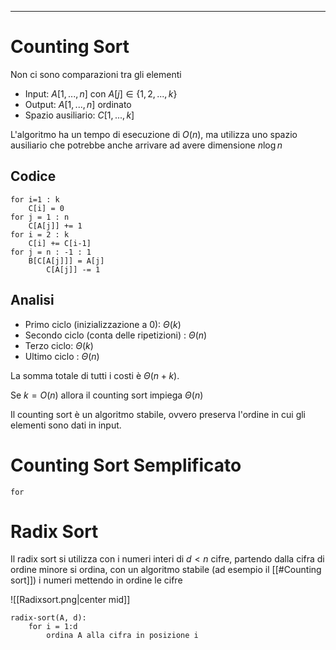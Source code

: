 ----

# Counting Sort

Non ci sono comparazioni tra gli elementi

- Input: $A[1,...,n]$ con $A[j] \in \{1,2,...,k\}$
- Output: $A[1,...,n]$ ordinato
- Spazio ausiliario: $C[1,...,k]$

L'algoritmo ha un tempo di esecuzione di $O(n)$, ma utilizza uno spazio ausiliario che potrebbe anche arrivare ad avere dimensione $n \log n$

## Codice

	for i=1 : k
		C[i] = 0
	for j = 1 : n
		C[A[j]] += 1
	for i = 2 : k
		C[i] += C[i-1]
	for j = n : -1 : 1
		B[C[A[j]]] = A[j]
			C[A[j]] -= 1

## Analisi

- Primo ciclo (inizializzazione a 0): $\Theta (k)$
- Secondo ciclo (conta delle ripetizioni) : $\Theta(n)$
- Terzo ciclo: $\Theta (k)$
- Ultimo ciclo : $\Theta (n)$

La somma totale di tutti i costi è $\Theta(n+k)$.

Se $k=O(n)$ allora il counting sort impiega $\Theta(n)$

Il counting sort è un algoritmo stabile, ovvero preserva l'ordine in cui gli elementi sono dati in input.

# Counting Sort Semplificato

	for

# Radix Sort

Il radix sort si utilizza con i numeri interi di $d<n$ cifre, partendo dalla cifra di ordine minore si ordina, con un algoritmo stabile (ad esempio il [[#Counting sort]]) i numeri mettendo in ordine le cifre

![[Radixsort.png|center mid]]

	radix-sort(A, d):
		for i = 1:d
			ordina A alla cifra in posizione i 